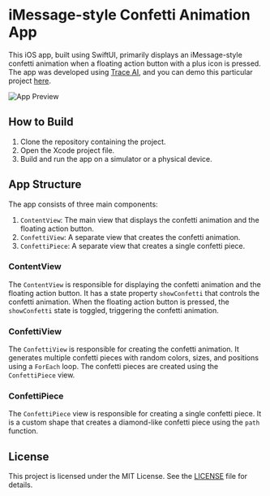 # iMessage-style Confetti Animation App

This iOS app, built using SwiftUI, primarily displays an iMessage-style confetti animation when a floating action button with a plus icon is pressed. The app was developed using [Trace AI](https://trace.zip), and you can demo this particular project [here](https://trace.zip/c/bdb7deab-9c7b-4ac7-8783-4e9618c60f72).

![App Preview](https://login.trace.zip/storage/v1/object/public/trace/bdb7deab-9c7b-4ac7-8783-4e9618c60f72)

## How to Build

1. Clone the repository containing the project.
2. Open the Xcode project file.
3. Build and run the app on a simulator or a physical device.

## App Structure

The app consists of three main components:

1. `ContentView`: The main view that displays the confetti animation and the floating action button.
2. `ConfettiView`: A separate view that creates the confetti animation.
3. `ConfettiPiece`: A separate view that creates a single confetti piece.

### ContentView

The `ContentView` is responsible for displaying the confetti animation and the floating action button. It has a state property `showConfetti` that controls the confetti animation. When the floating action button is pressed, the `showConfetti` state is toggled, triggering the confetti animation.

### ConfettiView

The `ConfettiView` is responsible for creating the confetti animation. It generates multiple confetti pieces with random colors, sizes, and positions using a `ForEach` loop. The confetti pieces are created using the `ConfettiPiece` view.

### ConfettiPiece

The `ConfettiPiece` view is responsible for creating a single confetti piece. It is a custom shape that creates a diamond-like confetti piece using the `path` function.

## License

This project is licensed under the MIT License. See the [LICENSE](LICENSE) file for details.